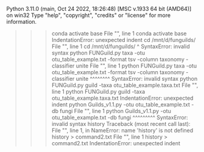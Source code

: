 Python 3.11.0 (main, Oct 24 2022, 18:26:48) [MSC v.1933 64 bit (AMD64)] on win32
Type "help", "copyright", "credits" or "license" for more information.
>>>  conda activate base
  File "<stdin>", line 1
    conda activate base
IndentationError: unexpected indent
>>> cd /mnt/d/funguilds/
  File "<stdin>", line 1
    cd /mnt/d/funguilds/
                        ^
SyntaxError: invalid syntax
>>> python FUNGuild.py  taxa -otu otu_table_example.txt -format tsv   -column taxonomy -classifier unite
  File "<stdin>", line 1
    python FUNGuild.py  taxa -otu otu_table_example.txt -format tsv   -column taxonomy -classifier unite
           ^^^^^^^^
SyntaxError: invalid syntax
>>>  python FUNGuild.py  guild -taxa otu_table_example.taxa.txt
  File "<stdin>", line 1
    python FUNGuild.py  guild -taxa otu_table_example.taxa.txt
IndentationError: unexpected indent
>>> python Guilds_v1.1.py  -otu otu_table_example.txt -db fungi
  File "<stdin>", line 1
    python Guilds_v1.1.py  -otu otu_table_example.txt -db fungi
           ^^^^^^^^^
SyntaxError: invalid syntax
>>> history
Traceback (most recent call last):
  File "<stdin>", line 1, in <module>
NameError: name 'history' is not defined
>>>  history  > command2.txt
  File "<stdin>", line 1
    history  > command2.txt
IndentationError: unexpected indent
